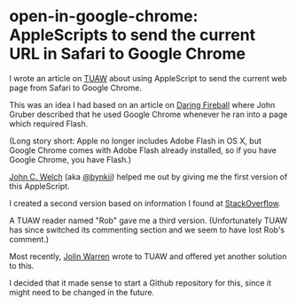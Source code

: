 open-in-google-chrome: AppleScripts to send the current URL in Safari to Google Chrome
=====================

I wrote an article on [TUAW] about using AppleScript to send the current web page from Safari to Google Chrome.

This was an idea I had based on an article on [Daring Fireball] where John Gruber described that he used Google Chrome whenever he ran into a page which required Flash. 

(Long story short: Apple no longer includes Adobe Flash in OS X, but Google Chrome comes with Adobe Flash already installed, so if you have Google Chrome, you have Flash.)

[John C. Welch] (aka [@bynkii]) helped me out by giving me the first version of this AppleScript.

I created a second version based on information I found at [StackOverflow].

A TUAW reader named "Rob" gave me a third version. (Unfortunately TUAW has since switched its commenting section and we seem to have lost Rob's comment.)

Most recently, [Jolin Warren] wrote to TUAW and offered yet another solution to this.

I decided that it made sense to start a Github repository for this, since it might need to be changed in the future.


[Jolin Warren]: oakandapple.org

[StackOverflow]: http://stackoverflow.com/questions/4915047/applescript-to-open-current-firefox-4-tab-in-google-chrome


[John C. Welch]: http://www.bynkii.com/

[@bynkii]: http://twitter.com/bynkii

[Daring Fireball]: http://daringfireball.net/2010/11/flash_free_and_cheating_with_google_chrome

[TUAW]: http://www.tuaw.com/2011/03/14/use-applescript-to-open-current-safari-url-in-google-chrome/
